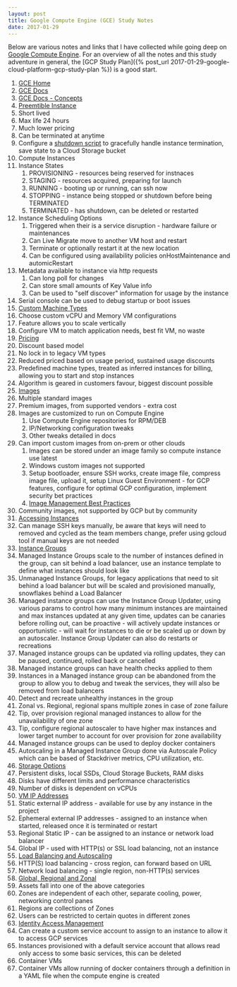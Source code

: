 ```yaml
---
layout: post
title: Google Compute Engine (GCE) Study Notes
date: 2017-01-29
---
```


Below are various notes and links that I have collected while going deep on
[Google Compute Engine](https://cloud.google.com/compute/). For an overview of
all the notes and this study adventure in general, the [GCP Study Plan]({%
post_url 2017-01-29-google-cloud-platform-gcp-study-plan %}) is a good start.

<!--more-->

1. [GCE Home](https://cloud.google.com/compute/)
1. [GCE Docs](https://cloud.google.com/compute/docs/)
1. [GCE Docs - Concepts](https://cloud.google.com/compute/docs/concepts)
1. [Preemtible Instance](https://cloud.google.com/preemptible-vms/)
  1. Short lived
  1. Max life 24 hours
  1. Much lower pricing
  1. Can be terminated at anytime
  1. Configure a [shutdown script](https://cloud.google.com/compute/docs/shutdownscript) to
     gracefully handle instance termination, save state to a Cloud Storage
     bucket
1. Compute Instances
  1. Instance States
      1. PROVISIONING - resources being reserved for instnaces
      1. STAGING - resources acquired, preparing for launch
      1. RUNNING - booting up or running, can ssh now
      1. STOPPING - instance being stopped or shutdown before being TERMINATED
      1. TERMINATED - has shutdown, can be deleted or restarted
  1. Instance Scheduling Options
      1. Triggered when their is a service disruption - hardware failure or
         maintenances
      1. Can Live Migrate move to another VM host and restart
      1. Terminate or optionally restart it at the new location
      1. Can be configured using availability policies onHostMaintenance and
         automicRestart
  1. Metadata available to instance via http requests
      1. Can long poll for changes
      1. Can store small amounts of Key Value info
      1. Can be used to "self discover" information for usage by the instance
  1. Serial console can be used to debug startup or boot issues
1. [Custom Machine Types](https://cloud.google.com/custom-machine-types/)
  1. Choose custom vCPU and Memory VM configurations
  1. Feature allows you to scale vertically
  1. Configure VM to match application needs, best fit VM, no waste
1. [Pricing](https://cloud.google.com/compute/pricing)
  1. Discount based model
  1. No lock in to legacy VM types
  1. Reduced priced based on usage period, sustained usage discounts
  1. Predefined machine types, treated as inferred instances for billing,
     allowing you to start and stop instances
  1. Algorithm is geared in customers favour, biggest discount possible
1. [Images](https://cloud.google.com/compute/docs/images)
  1. Multiple standard images
  1. Premium images, from supported vendors - extra cost
  1. Images are customized to run on Compute Engine
      1. Use Compute Engine repositories for RPM/DEB
      1. IP/Networking configuration tweaks
      1. Other tweaks detailed in docs
  1. Can import custom images from on-prem or other clouds
      1. Images can be stored under an image family so compute instance use
         latest
      1. Windows custom images not supported
      1. Setup bootloader, ensure SSH works, create image file, compress image
         file, upload it, setup Linux Guest Environment - for GCP features,
         configure for optimal GCP configuration, implement security bet
         practices
      1. [Image Management Best Practices](https://cloud.google.com/solutions/image-management-best-practices)
  1. Community images, not supported by GCP but by community
1. [Accessing Instances](https://cloud.google.com/compute/docs/instances/ssh-keys)
  1. Can manage SSH keys manually, be aware that keys will need to removed and
     cycled as the team members change, prefer using gcloud tool if manual keys
     are not needed
1. [Instance Groups](https://cloud.google.com/compute/docs/instance-groups/)
  1. Managed Instance Groups scale to the number of instances defined in the
     group, can sit behind a load balancer, use an instance template to define
     what instances should look like
  1. Unmanaged Instance Groups, for legacy applications that need to sit behind
     a load balancer but will be scaled and provisioned manually, snowflakes
     behind a Load Balancer
  1. Managed instance groups can use the Instance Group Updater, using various
     params to control how many minimum instances are maintained and max
     instances updated at any given time, updates can be canaries before
     rolling out, can be proactive - will actively update instances or
     opportunistic - will wait for instances to die or be scaled up or down by
     an autoscaler. Instance Group Updater can also do restarts or recreations
  1. Managed instance groups can be updated via rolling updates, they can be
     paused, continued, rolled back or cancelled
  1. Managed instance groups can have health checks applied to them
  1. Instances in a Managed instance group can be abandoned from the group to
     allow you to debug and tweak the services, they will also be removed from
     load balancers
  1. Detect and recreate unhealthy instances in the group
  1. Zonal vs. Regional, regional spans multiple zones in case of zone failure
  1. Tip, over provision regional managed instances to allow for the
     unavailability of one zone
  1. Tip, configure regional autoscaler to have higher max instances and lower
     target number to account for over provision for zone availability
  1. Managed instance groups can be used to deploy docker containers
  1. Autoscaling in a Managed Instance Group done via Autoscale Policy which
     can be based of Stackdriver metrics, CPU utilization, etc.
1. [Storage Options](https://cloud.google.com/compute/docs/disks/)
  1. Persistent disks, local SSDs, Cloud Storage Buckets, RAM disks
  1. Disks have different limits and performance characteristics
  1. Number of disks is dependent on vCPUs
1. [VM IP Addresses](https://cloud.google.com/compute/docs/vm-ip-addresses)
  1. Static external IP address - available for use by any instance in the
     project
  1. Ephemeral external IP addresses - assigned to an instance when started,
     released once it is terminated or restart
  1. Regional Static IP - can be assigned to an instance or network load balancer
  1. Global IP - used with HTTP(s) or SSL load balancing, not an instance
1. [Load Balancing and Autoscaling](https://cloud.google.com/compute/docs/load-balancing-and-autoscaling)
  1. HTTP(S) load balancing - cross region, can forward based on URL
  1. Network load balancing - single region, non-HTTP(s) services
1. [Global, Regional and Zonal](https://cloud.google.com/compute/docs/regions-zones/regions-zones)
  1. Assets fall into one of the above categories
  1. Zones are independent of each other, separate cooling, power, networking
     control panes
  1. Regions are collections of Zones
  1. Users can be restricted to certain quotes in different zones
1. [Identity Access Management](https://cloud.google.com/compute/docs/access/iam)
  1. Can create a custom service account to assign to an instance to allow it
     to access GCP services
  1. Instances provisioned with a default service account that allows read only
     access to some basic services, this can be deleted
1. Container VMs
  1. Container VMs allow running of docker containers through a definition in a
     YAML file when the compute engine is created
